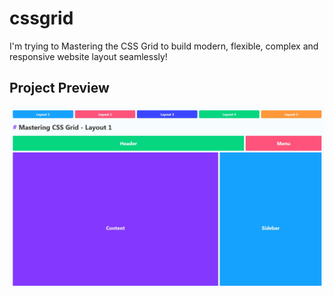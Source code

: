 # cssgrid
I'm trying to Mastering the CSS Grid to build modern, flexible, complex and responsive website layout seamlessly!

## Project Preview
<img src= "https://raw.githubusercontent.com/alnahian2003/cssgrid/master/cssgrid-ss.jpg"/>

